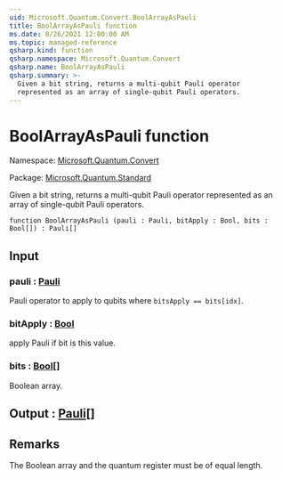 ```yaml
---
uid: Microsoft.Quantum.Convert.BoolArrayAsPauli
title: BoolArrayAsPauli function
ms.date: 8/26/2021 12:00:00 AM
ms.topic: managed-reference
qsharp.kind: function
qsharp.namespace: Microsoft.Quantum.Convert
qsharp.name: BoolArrayAsPauli
qsharp.summary: >-
  Given a bit string, returns a multi-qubit Pauli operator
  represented as an array of single-qubit Pauli operators.
---
```


# BoolArrayAsPauli function

Namespace: [Microsoft.Quantum.Convert](xref:Microsoft.Quantum.Convert)

Package: [Microsoft.Quantum.Standard](https://nuget.org/packages/Microsoft.Quantum.Standard)


Given a bit string, returns a multi-qubit Pauli operatorrepresented as an array of single-qubit Pauli operators.

```qsharp
function BoolArrayAsPauli (pauli : Pauli, bitApply : Bool, bits : Bool[]) : Pauli[]
```


## Input

### pauli : [Pauli](xref:microsoft.quantum.qsharp.valueliterals#pauli-literals)

Pauli operator to apply to qubits where `bitsApply == bits[idx]`.


### bitApply : [Bool](xref:microsoft.quantum.qsharp.valueliterals#bool-literals)

apply Pauli if bit is this value.


### bits : [Bool](xref:microsoft.quantum.qsharp.valueliterals#bool-literals)[]

Boolean array.



## Output : [Pauli](xref:microsoft.quantum.qsharp.valueliterals#pauli-literals)[]



## Remarks

The Boolean array and the quantum register must be of equal length.